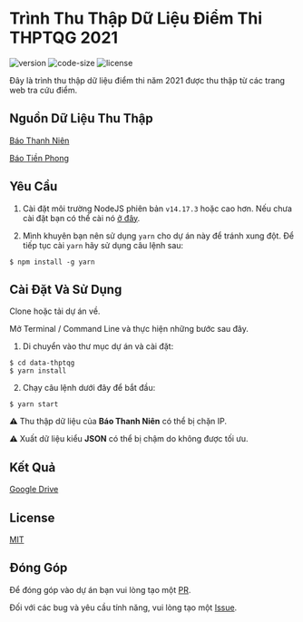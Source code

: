 # Trình Thu Thập Dữ Liệu Điểm Thi THPTQG 2021

![version](https://img.shields.io/github/package-json/v/tronghieu60s/data-thptqg)
![code-size](https://img.shields.io/github/languages/code-size/tronghieu60s/data-thptqg)
![license](https://img.shields.io/github/license/tronghieu60s/data-thptqg)

Đây là trình thu thập dữ liệu điểm thi năm 2021 được thu thập từ các trang web tra cứu điểm.


## Nguồn Dữ Liệu Thu Thập

[Báo Thanh Niên](https://thanhnien.vn/giao-duc/tuyen-sinh/2021/tra-cuu-diem-thi-thpt-quoc-gia.html)

[Báo Tiền Phong](https://tienphong.vn/tra-cuu-diem-thi.tpo)


## Yêu Cầu

1. Cài đặt môi trường NodeJS phiên bản `v14.17.3` hoặc cao hơn. Nếu chưa cài đặt bạn có thể cài nó [ở đây](https://nodejs.org/en/).

2. Mình khuyên bạn nên sử dụng `yarn` cho dự án này để tránh xung đột. Để tiếp tục cài `yarn` hãy sử dụng câu lệnh sau:

```
$ npm install -g yarn
```


## Cài Đặt Và Sử Dụng

Clone hoặc tải dự án về.

Mở Terminal / Command Line và thực hiện những bước sau đây.

1. Di chuyển vào thư mục dự án và cài đặt:

```
$ cd data-thptqg
$ yarn install
```

2. Chạy câu lệnh dưới đây để bắt đầu:

```
$ yarn start
```

⚠️ Thu thập dữ liệu của **Báo Thanh Niên** có thể bị chặn IP.

⚠️ Xuất dữ liệu kiểu **JSON** có thể bị chậm do không được tối ưu.


## Kết Quả

[Google Drive](https://drive.google.com/drive/folders/1HgiDVV7uX9Pt09zWK4K-9GgasIIEsdAb?usp=sharing)


## License

[MIT](https://github.com/tronghieu60s/data-thptqg/blob/master/LICENSE)


## Đóng Góp

Để đóng góp vào dự án bạn vui lòng tạo một [PR](https://github.com/tronghieu60s/data-thptqg/pulls).

Đối với các bug và yêu cầu tính năng, vui lòng tạo một [Issue](https://github.com/tronghieu60s/data-thptqg/issues).
